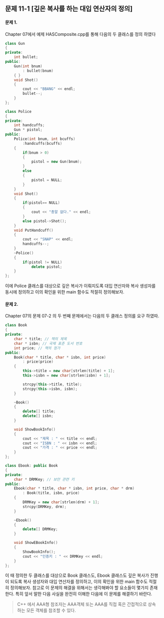 문제 11-1 [깊은 복사를 하는 대입 연산자의 정의]
---
#### 문제 1.
Chapter 07에서 예제 HASComposite.cpp를 통해 다음의 두 클래스를 정의 하였다

``` C++
class Gun
{
private:
    int bullet;
public:
    Gun(int bnum)
        : bullet(bnum)
    { }
    void Shot()
    {
        cout << "BBANG" << endl;
        bullet--;
    }
};

class Police
{
private:
    int handcuffs;
    Gun * pistol;
public:
    Police(int bnum, int bcuffs)
        :handcuffs(bcuffs)
    {
        if(bnum > 0)
        {
            pistol = new Gun(bnum);
        }
        else
        {
            pistol = NULL;
        }
    }
    void Shot()
    {
        if(pistol== NULL)
        {
            cout << "총알 없다." << endl;
        }
        else pistol->Shot();
    }
    void PutHandcuff()
    {
        cout << "SNAP" << endl;
        handcuffs--;
    }
    ~Police()
    {
        if(pistol != NULL)
            delete pistol;
    }
};
```
이에 Police 클래스를 대상으로 깊은 복사가 이뤄지도록 대입 연산자와 복사 생성자를 동시에 정의하고 이의 확인을 위한 main 함수도 적절히 정의해보자.

#### 문제 2.
Chapter 07의 문제 07-2 의 두 번째 문제에서는 다음의 두 클래스 정의를 요구 하였따.

``` C++
class Book
{
private:
    char * title; // 책의 제목
    char * isbn; // 국제 표준 도서 번호
    int price; // 책의 정가
public:
    Book(char * title, char * isbn, int price)
        : price(price)
    {
        this->title = new char[strlen(title) + 1];
        this->isbn = new char[strlen(isbn) + 1];

        strcpy(this->title, title);
        strcpy(this->isbn, isbn);
    }

    ~Book()
    {
        delete[] title;
        delete[] isbn;
    }

    void ShowBookInfo()
    {
        cout << "제목 : " << title << endl;
        cout << "ISBN : " << isbn << endl;
        cout << "가격 : " << price << endl;
    }
};

class Ebook: public Book
{
private:
    char * DRMKey; // 보안 관련 키
public:
    Ebook(char * title, char * isbn, int price, char * drm)
        : Book(title, isbn, price)
    {
        DRMKey = new char[strlen(drm) + 1];
        strcpy(DRMKey, drm);
    }

    ~Ebook()
    {
        delete[] DRMKey;
    }

    void ShowEBookInfo()
    {
        ShowBookInfo();
        cout << "인증키 : " << DRMKey << endl;
    }
};
```
이 때 정의한 두 클래스를 대상으로 Book 클래스도, Ebook 클래스도 깊은 복사가 진행이 되도록 복사 생성자와 대입 연산자를 정의하고, 이의 확인을 위한 main 함수도 적절히 정의해보자. 참고로 이 문제의 해결을 위해서는 생각해봐야 할 요소들이 몇가지 존재한다. 특히 앞서 말한 다음 사실을 완전히 이해한 다음에 이 문제를 해결하기 바란다.
> C++ 에서 AAA형 참조자는 AAA객체 또는 AAA를 직접 혹은 간접적으로 상속하는 모든 객체를 참조할 수 있다.
